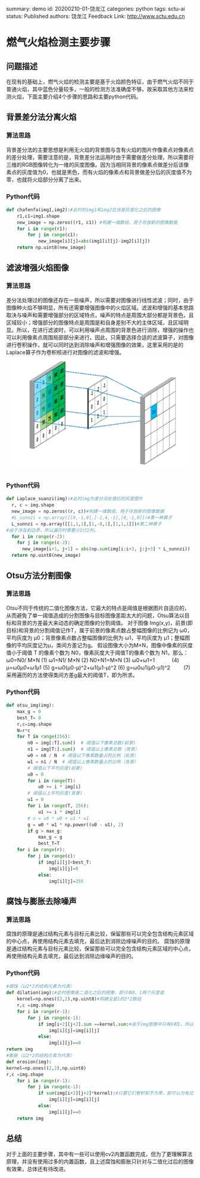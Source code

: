 summary: demo
id: 20200210-01-饶龙江
categories: python
tags: sctu-ai
status: Published 
authors: 饶龙江
Feedback Link: http://www.sctu.edu.cn



# 燃气火焰检测主要步骤
## 问题描述
在现有的基础上，燃气火焰的检测主要是基于火焰颜色特征，由于燃气火焰不同于普通火焰，其中蓝色分量较多，一般的检测方法准确度不够，故采取其他方法来检测火焰，下面主要介绍4个步骤的思路和主要python代码。
## 背景差分法分离火焰
### 算法思路
背景差分法的主要思想是利用无火焰的背景图与含有火焰的图片作像素点对像素点的差分处理，需要注意的是，背景差分法运用时由于需要做差分处理，所以需要将三维的RGB图像转化为一维的灰度图像。因为当相同背景的像素点做差分后该像素点的灰度值为0，也就是黑色，而有火焰的像素点和背景做差分后的灰度值不为零，也就将火焰部分分离了出来。
### Python代码
```python
def chafenfa(img1,img2):#此时的img1和img2应该是灰度化之后的图像
    r1,c1=img1.shape
    new_image = np.zeros((r1, c1)) #构建一维数组，用于存放新的图像数据
    for i in range(r1):
        for j in range(c1):
            new_image[i][j]=abs(img1[i][j]-img2[i][j])
    return np.uint8(new_image)

```
## 滤波增强火焰图像
### 算法思路
差分法处理过的图像还存在一些噪声，所以需要对图像进行线性滤波；同时，由于图像种火焰不够明显，所有还需要增强图像中的火焰区域。滤波和增强的基本思路取决与噪声和需要增强部分的区域特点，噪声的特点是周围大部分都是背景色，且区域较小；增强部分的图像特点是周围是和自身差别不大的主体区域，且区域明显。所以，在进行滤波时，可以利用噪声点周围的背景色进行消除，增强的操作也可以利用像素点周围局部部分来进行。因此，只需要选择合适的滤波算子，对图像进行卷积操作，就可以同时达到消除噪声和增强图像的效果，这里采用的是的Laplace算子作为卷积核进行对图像的滤波和增强。
![](assets/20200210-01-饶龙江-1.png)
###  Python代码
```python
def Laplace_suanzi(img):#此时img为差分法处理后的灰度图片
  r, c = img.shape
  new_image = np.zeros((r, c))#构建一维数组，用于存放新的图像数据
  #L_sunnzi = np.array([[0,-1,0],[-1,4,-1],[0,-1,0]])#第一种算子   
  L_sunnzi = np.array([[1,1,1],[1,-8,1],[1,1,1]])#第二种算子
#由于涉及到边界，所以遍历时需要少2行2列。   
  for i in range(r-2):
    for j in range(c-2):
      new_image[i+1, j+1] = abs(np.sum(img[i:i+3, j:j+3] * L_sunnzi))
  return np.uint8(new_image)

```
##	Otsu方法分割图像
### 算法思路
Otsu不同于传统的二值化图像方法，它最大的特点是阈值是根据图片自适应的，从而避免了单一阈值造成的分割图像与目标图像差距太大的问题，Otsu算法以目标和背景的方差最大来动态的确定图像的分割阈值。
对于图像 Img(x,y)，前景(即目标)和背景的分割阈值记作T，属于前景的像素点数占整幅图像的比例记为 ω0，平均灰度为 μ0；背景像素点数占整幅图像的比例为 ω1，平均灰度为 μ1；整幅图像的平均灰度记为μ，类间方差记为g。
假设图像大小为M×N，图像中像素的灰度值小于阈值 T 的像素个数为 N0，像素灰度大于阈值T的像素个数为 N1，那么：
ω0=N0/ M×N                       (1)
ω1=N1/ M×N                       (2)
N0+N1=M×N                        (3)
ω0+ω1=1　　　                     (4)
μ=ω0*μ0+ω1*μ1                  (5)
g=ω0(μ0-μ)^2+ω1(μ1-μ)^2         (6)
g=ω0ω1(μ0-μ1)^2 　　             (7)
采用遍历的方法使得类间方差g最大的阈值T，即为所求。
###	Python代码
```python
def otsu_img(img):
    max_g = 0
    best_T= 0
    r,c=img.shape
    N=r*c
    for T in range(256):
        n0 = img[:T].sum()  # 阈值以下像素总数(前景)
        n1 = img[T:].sum()  # 阈值以上像素总数（背景）
        w0 = n0 / N  # 阈值以下像素数量占的比例（前景）
        w1 = n1 / N  # 阈值以上像素数量占的比例（背景）
        # 阈值以下平均灰度(前景)
        u0 = 0
        for i in range(T):
            u0 += i * img[i]
        # 阈值以上平均灰度(背景)
        u1 = 0
        for i in range(T, 256):
            u1 += i * img[i]
        # u = u0 * w0 + u1 * w1
        g = w0 * w1 * np.power((u0 - u1), 2)
        if g > max_g:
            max_g = g
            best_T=T
    for i in range(r):
        for j in range(c):
            if img[i][j]<best_T:
                img[i][j]=0
            else:
                img[i][j]=255
```
## 腐蚀与膨胀去除噪声
### 算法思路
腐蚀的原理是通过结构元素与目标元素比较，保留那些可以完全包含结构元素区域的中心点，再使用结构元素去填充，最后达到消除边缘噪声的目的。
腐蚀的原理是通过结构元素与目标元素比较，保留那些可以完全包含结构元素区域的中心点，再使用结构元素去填充，最后达到消除边缘噪声的目的。
### Python代码
```python
#腐蚀（以2*2的结构元素为代表）
def dilation(img):#此时图像是二值化之后的图像，即只有0、1两个灰度值
    kernel=np.ones((2,2),np.uint8)#构建全是1的2*2数组
    r,c =img.shape
    for i in range(r-1):
        for j in range(c-1):
            if img[i+2][j+2].sum ==kernel.sum:#由于img图像中只有0和1，所以当它们区域和相等时，即完全重合
                img[i][j]=img[i][j]
            else:
                img[i][j]==0
return img
#膨胀（以2*2的结构元素为代表）
def erosion(img):
kernel=np.ones((2,2),np.uint8)
r,c =img.shape
    for i in range(r-1):
        for j in range(c-1):
            if sum(img[i+2][j+2]*kernel):#只要它们卷积和不为零，即可认为有交集。
                img[i][j]=img[i][j]
            else:
                img[i][j]==0
    return img

```
## 总结
对于上面的主要步骤，其中有一些可以使用cv2内置函数完成，但为了更理解算法原理，并没有使用过多的内置函数，且上述腐蚀和膨胀只针对与二值化过后的图像有效果，总体还有待改进。
